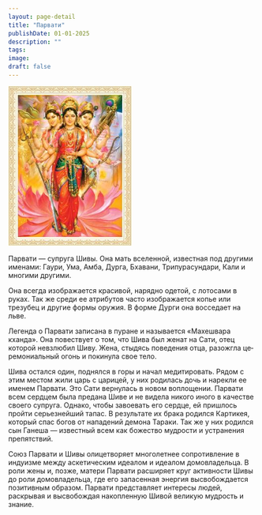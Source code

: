 ```yaml
---
layout: page-detail
title: "Парвати"
publishDate: 01-01-2025
description: ""
tags:
image:
draft: false
---
```


![Парвати](/upload/iblock/375/375fbe5473b2f085325e1a41c8b6699f.jpg "Парвати") 

 Парвати — супруга Шивы. Она мать вселенной, известная под другими именами: Гаури, Ума, Амба, Дурга, Бхавани, Трипурасундари, Кали и многими другими.

 Она всегда изображается красивой, нарядно оде­той, с лотосами в руках. Так же среди ее атрибутов часто изображается копье или трезубец и другие формы оружия. В форме Дурги она восседает на льве.

 Легенда о Парвати записана в пуране и называ­ется «Махешвара кханда». Она повествует о том, что Шива был женат на Сати, отец которой невзлюбил Шиву. Жена, стыдясь поведения отца, разожгла це­ремониальный огонь и покинула свое тело.

 Шива остался один, поднялся в горы и начал ме­дитировать. Рядом с этим местом жили царь с ца­рицей, у них родилась дочь и нарекли ее именем Парвати. Это Сати вернулась в новом воплощении. Парвати всем сердцем была предана Шиве и не ви­дела никого иного в качестве своего супруга. Одна­ко, чтобы завоевать его сердце, ей пришлось пройти серьезнейший тапас. В результате их брака родился Картикея, который спас богов от нападений демона Тараки. Так же у них родился сын Ганеша — извест­ный всем как божество мудрости и устранения пре­пятствий.

 Союз Парвати и Шивы олицетворяет многолет­нее сопротивление в индуизме между аскетическим идеалом и идеалом домовладельца. В роли жены и, позже, матери Парвати расширяет круг активно­сти Шивы до роли домовладельца, где его запасен­ная энергия высвобождается позитивным образом. Парвати представляет интересы людей, раскрывая и высвобождая накопленную Шивой великую му­дрость и знание.
  
  
